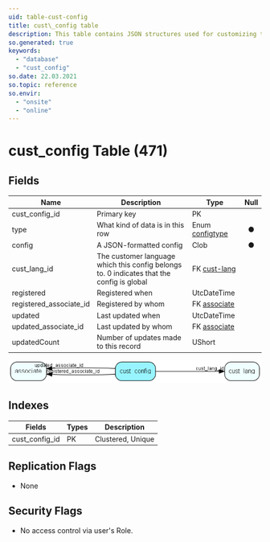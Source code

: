 ```yaml
---
uid: table-cust-config
title: cust\_config table
description: This table contains JSON structures used for customizing the customer center
so.generated: true
keywords:
  - "database"
  - "cust_config"
so.date: 22.03.2021
so.topic: reference
so.envir:
  - "onsite"
  - "online"
---
```


# cust\_config Table (471)

## Fields

| Name | Description | Type | Null |
|------|-------------|------|:----:|
|cust\_config\_id|Primary key|PK| |
|type|What kind of data is in this row|Enum [configtype](enums/configtype.md)|&#x25CF;|
|config|A JSON-formatted config|Clob|&#x25CF;|
|cust\_lang\_id|The customer language which this config belongs to. 0 indicates that the config is global|FK [cust-lang](cust-lang.md)| |
|registered|Registered when|UtcDateTime| |
|registered\_associate\_id|Registered by whom|FK [associate](associate.md)| |
|updated|Last updated when|UtcDateTime| |
|updated\_associate\_id|Last updated by whom|FK [associate](associate.md)| |
|updatedCount|Number of updates made to this record|UShort| |


![cust_config table relationship diagram](./media/cust_config.png)

## Indexes

| Fields | Types | Description |
|--------|-------|-------------|
|cust\_config\_id |PK |Clustered, Unique |

## Replication Flags

* None

## Security Flags

* No access control via user's Role.

